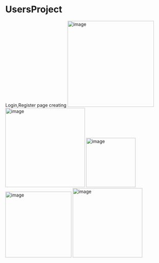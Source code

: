 # UsersProject
Login,Register page creating
<img width="269" alt="image" src="https://user-images.githubusercontent.com/111058455/184632214-8ebca13f-c6ff-4aed-a94a-29c29ecde05b.png">
<img width="248" alt="image" src="https://user-images.githubusercontent.com/111058455/184632353-1e8848be-6231-482c-8eda-59ca4ebc1d39.png">
<img width="154" alt="image" src="https://user-images.githubusercontent.com/111058455/184632430-5dba309a-34ac-423e-8979-3e602f0a7330.png">
<img width="206" alt="image" src="https://user-images.githubusercontent.com/111058455/184632483-9374d858-0cbe-46f2-bfcc-d37ea302568e.png">
<img width="217" alt="image" src="https://user-images.githubusercontent.com/111058455/184632544-50895ca0-493b-4119-a362-c7c47bb267f7.png">
